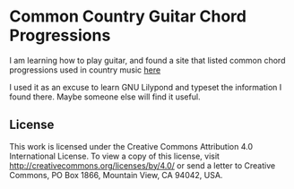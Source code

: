 # Common Country Guitar Chord Progressions

I am learning how to play guitar, and found a site that listed common
chord progressions used in country music
[here](http://www.songwriting-unlimited.com/country-guitar-chords.html#gallery[pageGallery]/0/)

I used it as an excuse to learn GNU Lilypond and typeset the
information I found there. Maybe someone else will find it useful.

## License

This work is licensed under the Creative Commons Attribution 4.0
International License. To view a copy of this license, visit
http://creativecommons.org/licenses/by/4.0/ or send a letter to
Creative Commons, PO Box 1866, Mountain View, CA 94042, USA.
